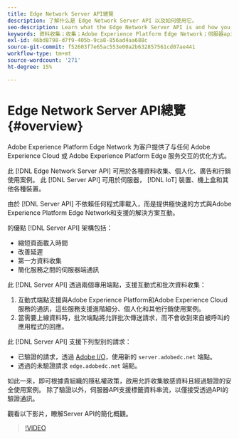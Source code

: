 ```yaml
---
title: Edge Network Server API總覽
description: 了解什么是 Edge Network Server API 以及如何使用它。
seo-description: Learn what the Edge Network Server API is and how you can use it.
keywords: 資料收集；收集；Adobe Experience Platform Edge Network；伺服器api；
exl-id: 46bd8798-d7f9-405b-9ca8-856ad4aa688c
source-git-commit: f52603f7e65ac553e00a2b632857561cd07ae441
workflow-type: tm+mt
source-wordcount: '271'
ht-degree: 15%

---
```


# Edge Network Server API總覽 {#overview}

Adobe Experience Platform Edge Network 为客户提供了与任何 Adobe Experience Cloud 或 Adobe Experience Platform Edge 服务交互的优化方式。

此 [!DNL Edge Network Server API] 可用於各種資料收集、個人化、廣告和行銷使用案例。 此 [!DNL Server API] 可用於伺服器， [!DNL IoT] 裝置、機上盒和其他各種裝置。

由於 [!DNL Server API] 不依賴任何程式庫載入，而是提供極快速的方式與Adobe Experience Platform Edge Network和支援的解決方案互動。

的優點 [!DNL Server API] 架構包括：

* 縮短頁面載入時間
* 改善延遲
* 第一方資料收集
* 簡化服務之間的伺服器端通訊

此 [!DNL Server API] 透過兩個專用端點，支援互動式和批次資料收集：

1. 互動式端點支援與Adobe Experience Platform和Adobe Experience Cloud服務的通訊，這些服務支援進階細分、個人化和其他行銷使用案例。
2. 當需要上線資料時，批次端點將允許批次傳送請求，而不會收到來自被呼叫的應用程式的回應。

此 [!DNL Server API] 支援下列型別的請求：

* 已驗證的請求，透過 [Adobe I/O](https://developer.adobe.com/)，使用新的 `server.adobedc.net` 端點。
* 透過的未驗證請求 `edge.adobedc.net` 端點。

如此一來，即可根據貴組織的隱私權政策，啟用允許收集敏感資料且經過驗證的安全使用案例。 除了驗證以外，伺服器API支援標籤資料串流，以僅接受透過API的驗證通訊。

觀看以下影片，瞭解Server API的簡化概觀。

>[!VIDEO](https://video.tv.adobe.com/v/341448/)
